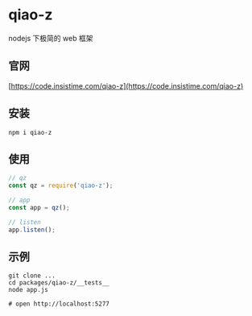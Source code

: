 # qiao-z

nodejs 下极简的 web 框架

## 官网

[https://code.insistime.com/qiao-z](https://code.insistime.com/qiao-z)

## 安装

```shell
npm i qiao-z
```

## 使用

```javascript
// qz
const qz = require('qiao-z');

// app
const app = qz();

// listen
app.listen();
```

## 示例

```shell
git clone ...
cd packages/qiao-z/__tests__
node app.js

# open http://localhost:5277
```
